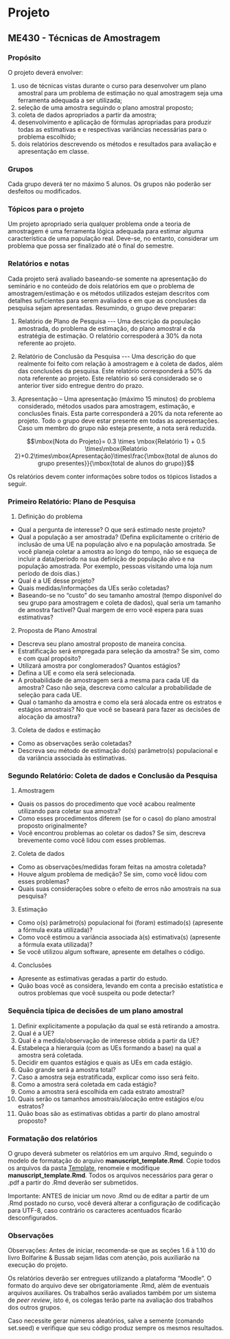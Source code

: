 
# Projeto

## ME430 - Técnicas de Amostragem

### Propósito

O projeto deverá envolver:

1. uso de técnicas vistas durante o curso para desenvolver um plano amostral para um problema de estimação no qual amostragem seja uma ferramenta adequada a ser utilizada;
2. seleção de uma amostra seguindo o plano amostral proposto;
3. coleta de dados apropriados a partir da amostra;
4. desenvolvimento e aplicação de fórmulas apropriadas para produzir todas as estimativas e e respectivas variâncias necessárias para o problema escolhido;
5. dois relatórios descrevendo os métodos e resultados para avaliação e apresentação em classe. 


### Grupos

Cada grupo deverá ter no máximo 5 alunos. Os grupos não poderão ser desfeitos ou modificados.

### Tópicos para o projeto

  Um projeto apropriado seria qualquer problema onde a teoria de amostragem é uma ferramenta lógica adequada para estimar alguma característica de uma população real. Deve-se, no entanto, considerar um problema que possa ser finalizado até o final do semestre. 

### Relatórios e notas

  Cada projeto será avaliado baseando-se somente na apresentação do seminário e no conteúdo de dois relatórios em que o problema de amostragem/estimação e os métodos utilizados estejam descritos com detalhes suficientes para serem avaliados e em que as conclusões da pesquisa sejam apresentadas.  Resumindo, o grupo deve preparar:
  
1. Relatório de Plano de Pesquisa --- Uma descrição da população amostrada, do problema de estimação, do plano amostral e da estratégia de estimação. O relatório correspoderá a 30% da nota referente ao projeto. 
2. Relatório de Conclusão da Pesquisa --- Uma descrição do que realmente foi feito com relação à amostragem e à coleta de dados, além das conclusões da pesquisa. Este relatório corresponderá a 50% da nota referente ao projeto. Este relatório só será considerado se o anterior tiver sido entregue dentro do prazo.

3. Apresentação – Uma apresentação (máximo 15 minutos) do problema considerado, métodos usados para amostragem, estimação, e conclusões finais. Esta parte corresponderá a 20% da nota referente ao projeto. Todo o grupo deve estar presente em todas as apresentações. Caso um membro do grupo não esteja presente, a nota será reduzida.

$$\mbox{Nota do Projeto}= 0.3 \times \mbox{Relatório 1} + 0.5 \times\mbox{Relatório 2}+0.2\times\mbox{Apresentação}\times\frac{\mbox{total de alunos do grupo presentes}}{\mbox{total de alunos do grupo}}$$

Os relatórios devem conter informações sobre todos os tópicos listados a seguir.

### Primeiro Relatório: Plano de Pesquisa

1.   Definição do problema
*	Qual a pergunta de interesse? O que será estimado neste projeto?
*	Qual a população a ser amostrada?  (Defina explicitamente o critério de inclusão de uma UE na população alvo e na população amostrada. Se você planeja coletar a amostra ao longo do tempo, não se esqueça de incluir a data/período na sua definição de população alvo e na população amostrada.  Por exemplo, pessoas visitando uma loja num período de dois dias.) 
*	Qual é a UE desse projeto? 
*	Quais medidas/informações da UEs serão coletadas? 
*	Baseando-se no “custo” do seu tamanho amostral (tempo disponível do seu grupo para amostragem e coleta de dados), qual seria um tamanho de amostra factível? Qual margem de erro você espera para suas estimativas? 

2.	Proposta de Plano Amostral
*	Descreva seu plano amostral proposto de maneira concisa. 
*	Estratificação será empregada para seleção da amostra? Se sim, como e com qual propósito?
*	Utilizará amostra por conglomerados?  Quantos estágios?
*	Defina a UE e como ela será selecionada.
*	A probabilidade de amostragem será a mesma para cada UE da amostra? Caso não seja, descreva como calcular a probabilidade de seleção para cada UE. 
*	Qual o tamanho da amostra e como ela será alocada entre os estratos e estágios amostrais? No que você se baseará para fazer as decisões de alocação da amostra?


3.	Coleta de dados e estimação
*	Como as observações serão coletadas? 
*	Descreva seu método de estimação do(s) parâmetro(s) populacional e da variância associada às estimativas.

### Segundo Relatório: Coleta de dados e Conclusão da Pesquisa


1.  Amostragem 
*	Quais os passos do procedimento que você acabou realmente utilizando para coletar sua amostra?
*	Como esses procedimentos diferem (se for o caso) do plano amostral proposto originalmente?
*	Você encontrou problemas ao coletar os dados?  Se sim, descreva brevemente como você lidou com esses problemas.

2.	Coleta de dados
*	Como as observações/medidas foram feitas na amostra coletada?
*	Houve algum problema de medição? Se sim, como você lidou com esses problemas?
*	Quais suas considerações sobre o efeito de erros não amostrais na sua pesquisa?

3.	Estimação
*	Como o(s) parâmetro(s) populacional foi (foram) estimado(s) (apresente a fórmula exata utilizada)?
*	Como você estimou a variância associada à(s) estimativa(s) (apresente a fórmula exata utilizada)?
* Se você utilizou algum software, apresente em detalhes o código.


4.	Conclusões
*	Apresente as estimativas geradas a partir do estudo.
*	Quão boas você as considera, levando em conta a precisão estatística e outros problemas que você suspeita ou pode detectar?


### Sequência típica de decisões de um plano amostral

1. Definir explicitamente a população da qual se está retirando a amostra. 
2. Qual é a UE? 
3. Qual é a medida/observação de interesse obtida a partir da UE?
4. Estabeleça a hierarquia (com as UEs formando a base) na qual a amostra será coletada. 
5. Decidir em quantos estágios e quais as UEs em cada estágio.
6. Quão grande será a amostra total?
7. Caso a amostra seja estratificada, explicar como isso será feito.
8. Como a amostra será coletada em cada estágio?
9. Como a amostra será escolhida em cada estrato amostral?
10. Quais serão os tamanhos amostrais/alocação entre estágios e/ou estratos?
11. Quão boas são as estimativas obtidas a partir do plano amostral proposto?

### Formatação dos relatórios

O grupo deverá submeter os relatórios em um arquivo .Rmd, seguindo o modelo de formatação do arquivo **manuscript_template.Rmd**. Copie todos os arquivos da pasta [Template](./Template), renomeie e modifique **manuscript_template.Rmd**.
Todos os arquivos necessários para gerar o .pdf a partir do .Rmd deverão ser submetidos.

Importante: ANTES de iniciar um novo .Rmd ou de editar a partir de um .Rmd postado no curso, você deverá alterar a configuração de codificação para UTF-8, caso contrário os caracteres acentuados ficarão desconfigurados.

### Observações


Observações: Antes de iniciar, recomenda-se que as seções 1.6 à 1.10 do livro Bolfarine & Bussab sejam lidas com atenção, pois  auxiliarão na execução do projeto.

Os relatórios deverão ser entregues utilizando a plataforma “Moodle”. O formato do arquivo deve ser obrigatoriamente .Rmd, além de eventuais arquivos auxiliares. Os trabalhos serão avaliados também por um sistema de *peer review*, isto é, os colegas terão parte na avaliação dos trabalhos dos outros grupos.

Caso necessite gerar números aleatórios, salve a semente (comando set.seed) e verifique que seu código produz sempre os mesmos resultados.



